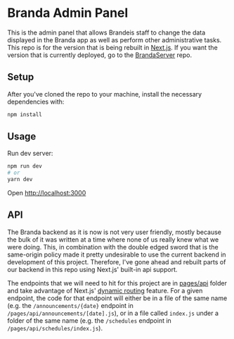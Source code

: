 # Branda Admin Panel

This is the admin panel that allows Brandeis staff to change the data displayed in the Branda app as well as perform other administrative tasks. This repo is for the version that is being rebuilt in [Next.js](https://nextjs.org/). If you want the version that is currently deployed, go to the [BrandaServer](https://github.com/segalb/BrandaServer) repo.

## Setup

After you've cloned the repo to your machine, install the necessary dependencies with:

```bash
npm install
```

## Usage

Run dev server:

```bash
npm run dev
# or
yarn dev
```

Open [http://localhost:3000](http://localhost:3000)

## API

The Branda backend as it is now is not very user friendly, mostly because the bulk of it was written at a time where none of us really knew what we were doing. This, in combination with the double edged sword that is the same-origin policy made it pretty undesirable to use the current backend in development of this project. Therefore, I've gone ahead and rebuilt parts of our backend in this repo using Next.js' built-in api support.

The endpoints that we will need to hit for this project are in [pages/api](https://github.com/elijahmiller237/branda-admin-panel/tree/main/pages/api) folder and take advantage of Next.js' [dynamic routing](https://nextjs.org/docs/routing/dynamic-routes) feature. For a given endpoint, the code for that endpoint will either be in a file of the same name (e.g. the `/announcements/{date}` endpoint in `/pages/api/announcements/[date].js`), or in a file called `index.js` under a folder of the same name (e.g. the `/schedules` endpoint in `/pages/api/schedules/index.js`).
